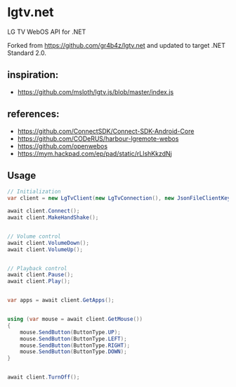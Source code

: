 # lgtv.net
LG TV WebOS API for .NET

Forked from https://github.com/gr4b4z/lgtv.net and updated to target .NET Standard 2.0.

## inspiration: 
* https://github.com/msloth/lgtv.js/blob/master/index.js

## references:
* https://github.com/ConnectSDK/Connect-SDK-Android-Core
* https://github.com/CODeRUS/harbour-lgremote-webos
* https://github.com/openwebos
* https://mym.hackpad.com/ep/pad/static/rLlshKkzdNj

## Usage
```C#
// Initialization
var client = new LgTvClient(new LgTvConnection(), new JsonFileClientKeyStore(ClientKeyStoreFilePath, TvHostname), TvHostname, TvPort);

await client.Connect();
await client.MakeHandShake();


// Volume control
await client.VolumeDown();
await client.VolumeUp();


// Playback control
await client.Pause();
await client.Play();


var apps = await client.GetApps();


using (var mouse = await client.GetMouse())
{
    mouse.SendButton(ButtonType.UP);
    mouse.SendButton(ButtonType.LEFT);
    mouse.SendButton(ButtonType.RIGHT);
    mouse.SendButton(ButtonType.DOWN);
}


await client.TurnOff();
```
